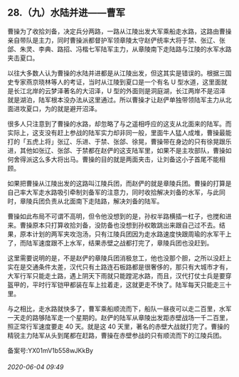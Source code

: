 ## 28.（九）水陆并进——曹军
曹操为了收拾刘备，决定兵分两路，一路从江陵出发大军乘船走水路，这路由曹操亲自带队是主力，同时曹操派都督护军领章陵太守赵俨统率大将于禁、张辽、张郃、朱灵、李典、路招、冯楷七军陆军主力，从章陵南下走陆路与江陵的水军水路夹击夏口。



以往大多数人认为曹操的水陆并进都是从江陵出发，但这其实是错误的。根据三国史专家燕京晓林等人的考证，当时从江陵到夏口是一个有名 U 型水道，这里面就是长江北岸的云梦泽著名的大沼泽，U 型的外面则是洞庭湖，长江两岸不是沼泽就是湖泊，陆军根本没办法从这里通过。所以曹操才让赵俨单独带领陆军主力从北面进攻夏口，为的就是避开沼泽。



很多人只注意到了曹操的水路，却忽略了与之遥相呼应的这支从北面来的陆军。而实际上，这支没有赶上参战的陆军实力却非同一般，里面牛人猛人成堆，曹操最能打的「五虎上将」张辽、乐进、于禁、张郃、徐晃，曹操带在身边的只有徐晃跟乐进，其他如张辽、张郃、于禁都在赵俨的这支陆军里，如果不是主攻部队，曹操如何舍得派这么多大将出马。曹操的目的就是两面夹击，让刘备这小子首尾不能相顾。



如果把曹操从江陵出发的这路叫江陵兵团，而赵俨的就是章陵兵团。曹操的打算是自己率大军走水路吸引牵制刘备军的注意力，同时收拾解决刘备的水军，与此同时，章陵兵团负责从北面南下走陆路，解决刘备的陆军。



曹操如此布局不可谓不高明，但令他没想到的是，孙权半路横插一杠子，也搅和进来。曹操原本只打算收拾刘备，没防备也没想到孙权敢跳出来跟自己过不去。结果，原本计划的两军夹攻泡汤，只有江陵兵团因为走水路速度快跟周瑜的水军干上了，而陆军速度跟不上水军，结果赤壁之战都打完了，章陵兵团也没赶到。



这里需要说明的是，不是赵俨的章陵兵团消极怠工，他也没那个胆，之所以没赶上实在是交通条件太差，汉代只有土路连石板路都是很奢侈的，那只有大城市才有，大军行军只能走土路，遇上阴天下雨就只能蹚泥水路，而且，汉代打仗士兵是要穿盔甲的，平时行军铠甲都装在车上拉着走，这就更走不快了。陆军每天只能走三十里。



与之相比，走水路就快多了，曹军乘船顺流而下，船队一昼夜可以走二百里，水军一天走的路够陆军走一个星期的。赵俨的陆军从章陵出发距赤壁战场一千二百里，照正常行军速度要走 40 天。就是这 40 天里，著名的赤壁大战就打完了。曹操的精锐主力陆军从头到尾都在赶路，曹操在赤壁参战的只有顺流而下的江陵兵团。



备案号:YX01mV1b558wJKkBy


###### 2020-06-04 09:49
